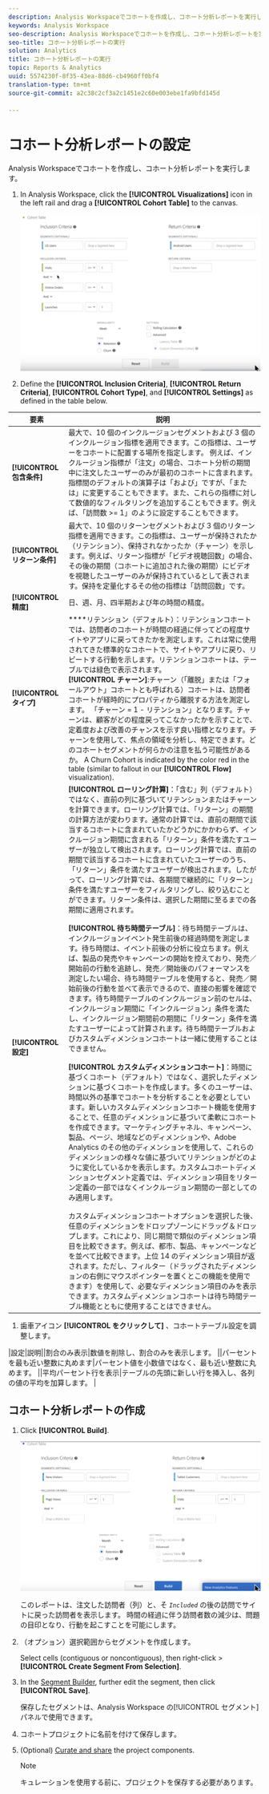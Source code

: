 ```yaml
---
description: Analysis Workspaceでコホートを作成し、コホート分析レポートを実行します。
keywords: Analysis Workspace
seo-description: Analysis Workspaceでコホートを作成し、コホート分析レポートを実行します。
seo-title: コホート分析レポートの実行
solution: Analytics
title: コホート分析レポートの実行
topic: Reports & Analytics
uuid: 5574230f-8f35-43ea-88d6-cb4960ff0bf4
translation-type: tm+mt
source-git-commit: a2c38c2cf3a2c1451e2c60e003ebe1fa9bfd145d

---
```



# コホート分析レポートの設定

Analysis Workspaceでコホートを作成し、コホート分析レポートを実行します。

1. In Analysis Workspace, click the **[!UICONTROL Visualizations]** icon in the left rail and drag a **[!UICONTROL Cohort Table]** to the canvas.

   ![](assets/cohort-table.png)

1. Define the **[!UICONTROL Inclusion Criteria]**, **[!UICONTROL Return Criteria]**, **[!UICONTROL Cohort Type]**, and **[!UICONTROL Settings]** as defined in the table below.

| 要素 | 説明 |
|--- |--- |
| **[!UICONTROL 包含条件]** | 最大で、10 個のインクルージョンセグメントおよび 3 個のインクルージョン指標を適用できます。この指標は、ユーザーをコホートに配置する場所を指定します。 例えば、インクルージョン指標が「注文」の場合、コホート分析の期間中に注文したユーザーのみが最初のコホートに含まれます。<br>指標間のデフォルトの演算子は「および」ですが、「または」に変更することもできます。また、これらの指標に対して数値的なフィルタリングを追加することもできます。例えば、「訪問数 &gt;= 1」のように設定することもできます。</br> |
| **[!UICONTROL リターン条件]** | 最大で、10 個のリターンセグメントおよび 3 個のリターン指標を適用できます。この指標は、ユーザーが保持されたか（リテンション）、保持されなかったか（チャーン）を示します。例えば、リターン指標が「ビデオ視聴回数」の場合、その後の期間（コホートに追加された後の期間）にビデオを視聴したユーザーのみが保持されているとして表されます。保持を定量化するその他の指標は「訪問回数」です。 |
| **[!UICONTROL 精度]** | 日、週、月、四半期および年の時間の精度。 |
| **[!UICONTROL タイプ]** | ****&#x200B;リテンション（デフォルト）：リテンションコホートでは、訪問者のコホートが時間の経過に伴ってどの程度サイトやアプリに戻ってきたかを測定します。これは常に使用されてきた標準的なコホートで、サイトやアプリに戻り、リピートする行動を示します。リテンションコホートは、テーブルでは緑色で表示されます。<br>**[!UICONTROL チャーン]**:チャーン（「離脱」または「フォールアウト」コホートとも呼ばれる）コホートは、訪問者コホートが経時的にプロパティから離脱する方法を測定します。 「チャーン = 1 - リテンション」となります。チャーンは、顧客がどの程度戻ってこなかったかを示すことで、定着度および改善のチャンスを示す良い指標となります。チャーンを使用して、焦点の領域を分析し、特定できます。どのコホートセグメントが何らかの注意を払う可能性があるか。 A Churn Cohort is indicated by the color red in the table (similar to fallout in our **[!UICONTROL Flow]** visualization).</br> |
| **[!UICONTROL 設定]** | **[!UICONTROL ローリング計算]**：「含む」列（デフォルト）ではなく、直前の列に基づいてリテンションまたはチャーンを計算できます。ローリング計算では、「リターン」の期間の計算方法が変わります。通常の計算では、直前の期間で該当するコホートに含まれていたかどうかにかかわらず、インクルージョン期間に含まれる「リターン」条件を満たすユーザーが独立して検出されます。ローリング計算では、直前の期間で該当するコホートに含まれていたユーザーのうち、「リターン」条件を満たすユーザーが検出されます。したがって、ローリング計算では、各期間で継続的に「リターン」条件を満たすユーザーをフィルタリングし、絞り込むことができます。リターン条件は、選択した期間に至るまでの各期間に適用されます。</br><br>**[!UICONTROL 待ち時間テーブル]**：待ち時間テーブルは、インクルージョンイベント発生前後の経過時間を測定します。待ち時間は、イベント前後の分析に役立ちます。例えば、製品の発売やキャンペーンの開始を控えており、発売／開始前の行動を追跡し、発売／開始後のパフォーマンスを測定したい場合、待ち時間テーブルを使用すると、発売／開始前後の行動を並べて表示できるので、直接の影響を確認できます。待ち時間テーブルのインクルージョン前のセルは、インクルージョン期間に「インクルージョン」条件を満たし、インクルージョン期間前の期間に「リターン」条件を満たすユーザーによって計算されます。待ち時間テーブルおよびカスタムディメンションコホートは一緒に使用することはできません。</br><br>**[!UICONTROL カスタムディメンションコホート]**：時間に基づくコホート（デフォルト）ではなく、選択したディメンションに基づくコホートを作成します。多くのユーザーは、時間以外の基準でコホートを分析することを必要としています。新しいカスタムディメンションコホート機能を使用することで、任意のディメンションに基づいて柔軟にコホートを作成できます。マーケティングチャネル、キャンペーン、製品、ページ、地域などのディメンションや、Adobe Analytics のその他のディメンションを使用して、これらのディメンションの様々な値に基づいてリテンションがどのように変化しているかを表示します。カスタムコホートディメンションセグメント定義では、ディメンション項目をリターン定義の一部ではなくインクルージョン期間の一部としてのみ適用します。</br><br>カスタムディメンションコホートオプションを選択した後、任意のディメンションをドロップゾーンにドラッグ＆ドロップします。これにより、同じ期間で類似のディメンション項目を比較できます。例えば、都市、製品、キャンペーンなどを並べて比較できます。上位 14 のディメンション項目が返されます。ただし、フィルター（ドラッグされたディメンションの右側にマウスポインターを置くとこの機能を使用できます）を使用して、必要なディメンション項目のみを表示できます。カスタムディメンションコホートは待ち時間テーブル機能とともに使用することはできません。</br> |

1. 歯車アイコン **[!UICONTROL をクリックして]** 、コホートテーブル設定を調整します。

|設定|説明||割合のみ表示|数値を削除し、割合のみを表示します。 ||パーセントを最も近い整数に丸めます|パーセント値を小数値ではなく、最も近い整数に丸めます。 ||平均パーセント行を表示|テーブルの先頭に新しい行を挿入し、各列の値の平均を加算します。 |

## コホート分析レポートの作成

1. Click **[!UICONTROL Build]**.

   ![手順の結果](assets/cohort-report.png)

   このレポートは、注文した訪問者（列）と、そ *`Included`* の後の訪問でサイトに戻った訪問者を表示します。 時間の経過に伴う訪問者数の減少は、問題の目印となり、行動を起こすことを可能にします。
1. （オプション）選択範囲からセグメントを作成します。

   Select cells (contiguous or noncontiguous), then right-click &gt; **[!UICONTROL Create Segment From Selection]**.

1. In the [Segment Builder](https://marketing.adobe.com/resources/help/en_US/analytics/segment/seg_build.html), further edit the segment, then click **[!UICONTROL Save]**.

   保存したセグメントは、Analysis Workspace の[!UICONTROL セグメント]パネルで使用できます。
1. コホートプロジェクトに名前を付けて保存します。
1. (Optional) [Curate and share](../../../../analyze/analysis-workspace/curate-share/curate.md#concept_4A9726927E7C44AFA260E2BB2721AFC6) the project components.

   >[!NOTE]
   >
   >キュレーションを使用する前に、プロジェクトを保存する必要があります。

